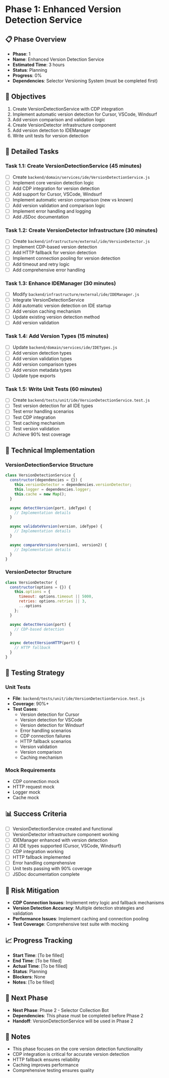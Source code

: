 # Phase 1: Enhanced Version Detection Service

## 📋 Phase Overview
- **Phase**: 1
- **Name**: Enhanced Version Detection Service
- **Estimated Time**: 3 hours
- **Status**: Planning
- **Progress**: 0%
- **Dependencies**: Selector Versioning System (must be completed first)

## 🎯 Objectives
1. Create VersionDetectionService with CDP integration
2. Implement automatic version detection for Cursor, VSCode, Windsurf
3. Add version comparison and validation logic
4. Create VersionDetector infrastructure component
5. Add version detection to IDEManager
6. Write unit tests for version detection

## 📝 Detailed Tasks

### Task 1.1: Create VersionDetectionService (45 minutes)
- [ ] Create `backend/domain/services/ide/VersionDetectionService.js`
- [ ] Implement core version detection logic
- [ ] Add CDP integration for version detection
- [ ] Add support for Cursor, VSCode, Windsurf
- [ ] Implement automatic version comparison (new vs known)
- [ ] Add version validation and comparison logic
- [ ] Implement error handling and logging
- [ ] Add JSDoc documentation

### Task 1.2: Create VersionDetector Infrastructure (30 minutes)
- [ ] Create `backend/infrastructure/external/ide/VersionDetector.js`
- [ ] Implement CDP-based version detection
- [ ] Add HTTP fallback for version detection
- [ ] Implement connection pooling for version detection
- [ ] Add timeout and retry logic
- [ ] Add comprehensive error handling

### Task 1.3: Enhance IDEManager (30 minutes)
- [ ] Modify `backend/infrastructure/external/ide/IDEManager.js`
- [ ] Integrate VersionDetectionService
- [ ] Add automatic version detection on IDE startup
- [ ] Add version caching mechanism
- [ ] Update existing version detection method
- [ ] Add version validation

### Task 1.4: Add Version Types (15 minutes)
- [ ] Update `backend/domain/services/ide/IDETypes.js`
- [ ] Add version detection types
- [ ] Add version validation types
- [ ] Add version comparison types
- [ ] Add version metadata types
- [ ] Update type exports

### Task 1.5: Write Unit Tests (60 minutes)
- [ ] Create `backend/tests/unit/ide/VersionDetectionService.test.js`
- [ ] Test version detection for all IDE types
- [ ] Test error handling scenarios
- [ ] Test CDP integration
- [ ] Test caching mechanism
- [ ] Test version validation
- [ ] Achieve 90% test coverage

## 🔧 Technical Implementation

### VersionDetectionService Structure
```javascript
class VersionDetectionService {
  constructor(dependencies = {}) {
    this.versionDetector = dependencies.versionDetector;
    this.logger = dependencies.logger;
    this.cache = new Map();
  }

  async detectVersion(port, ideType) {
    // Implementation details
  }

  async validateVersion(version, ideType) {
    // Implementation details
  }

  async compareVersions(version1, version2) {
    // Implementation details
  }
}
```

### VersionDetector Structure
```javascript
class VersionDetector {
  constructor(options = {}) {
    this.options = {
      timeout: options.timeout || 5000,
      retries: options.retries || 3,
      ...options
    };
  }

  async detectVersion(port) {
    // CDP-based detection
  }

  async detectVersionHTTP(port) {
    // HTTP fallback
  }
}
```

## 🧪 Testing Strategy

### Unit Tests
- **File**: `backend/tests/unit/ide/VersionDetectionService.test.js`
- **Coverage**: 90%+
- **Test Cases**:
  - Version detection for Cursor
  - Version detection for VSCode
  - Version detection for Windsurf
  - Error handling scenarios
  - CDP connection failures
  - HTTP fallback scenarios
  - Version validation
  - Version comparison
  - Caching mechanism

### Mock Requirements
- CDP connection mock
- HTTP request mock
- Logger mock
- Cache mock

## 📊 Success Criteria
- [ ] VersionDetectionService created and functional
- [ ] VersionDetector infrastructure component working
- [ ] IDEManager enhanced with version detection
- [ ] All IDE types supported (Cursor, VSCode, Windsurf)
- [ ] CDP integration working
- [ ] HTTP fallback implemented
- [ ] Error handling comprehensive
- [ ] Unit tests passing with 90% coverage
- [ ] JSDoc documentation complete

## 🚨 Risk Mitigation
- **CDP Connection Issues**: Implement retry logic and fallback mechanisms
- **Version Detection Accuracy**: Multiple detection strategies and validation
- **Performance Issues**: Implement caching and connection pooling
- **Test Coverage**: Comprehensive test suite with mocking

## 📈 Progress Tracking
- **Start Time**: [To be filled]
- **End Time**: [To be filled]
- **Actual Time**: [To be filled]
- **Status**: Planning
- **Blockers**: None
- **Notes**: [To be filled]

## 🔄 Next Phase
- **Next Phase**: Phase 2 - Selector Collection Bot
- **Dependencies**: This phase must be completed before Phase 2
- **Handoff**: VersionDetectionService will be used in Phase 2

## 📝 Notes
- This phase focuses on the core version detection functionality
- CDP integration is critical for accurate version detection
- HTTP fallback ensures reliability
- Caching improves performance
- Comprehensive testing ensures quality
